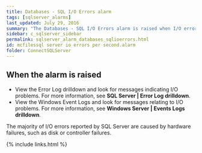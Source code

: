 ```yaml
---
title: ﻿Databases - SQL I/O Errors alarm
tags: [sqlserver_alarms]
last_updated: July 29, 2016
summary: "The Databases - SQL I/O Errors alarm is raised when I/O errors are encountered by SQL Server."
sidebar: c_sqlserver_sidebar
permalink: sqlserver_alarm_databases_sqlioerrors.html
id: mcfilessql server io errors per second.alarm
folder: ConnectSQLServer
---
```



## When the alarm is raised

* View the Error Log drilldown and look for messages indicating I/O problems. For more information, see **SQL Server \| Error Log drilldown**.
* View the Windows Event Logs and look for messages relating to I/O problems. For more information, see **Windows Server \| Events Logs drilldown**.

The majority of I/O errors reported by SQL Server are caused by hardware failures, such as disk or controller failures.

{% include links.html %}
